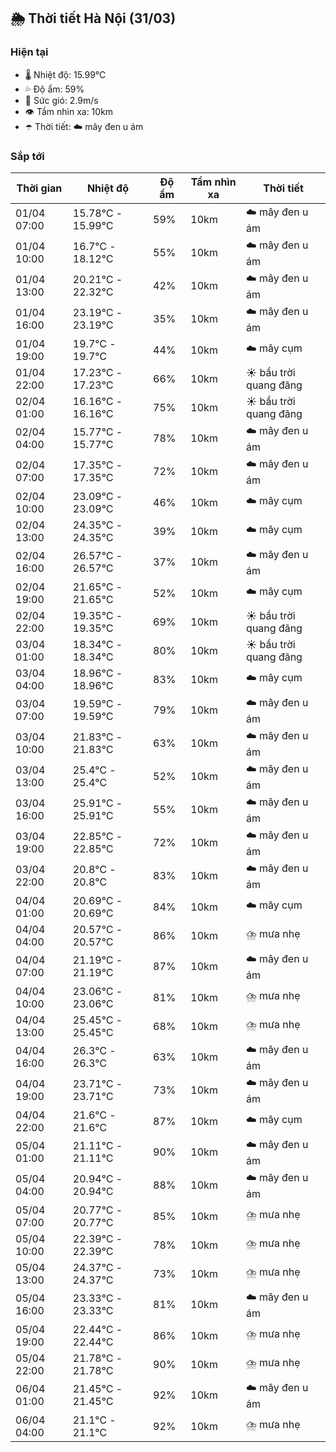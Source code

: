 ## 🌦️ Thời tiết Hà Nội (31/03)

### Hiện tại

- 🌡️ Nhiệt độ: 15.99℃
- 💦 Độ ẩm: 59%
- 💨 Sức gió: 2.9m/s
- 👁️ Tầm nhìn xa: 10km
- ☂️ Thời tiết: ☁️ mây đen u ám

### Sắp tới

| Thời gian | Nhiệt độ | Độ ẩm | Tầm nhìn xa | Thời tiết |
| --- | --- | --- | --- | --- |
| 01/04 07:00 | 15.78℃ - 15.99℃ | 59% | 10km | ☁️ mây đen u ám |
| 01/04 10:00 | 16.7℃ - 18.12℃ | 55% | 10km | ☁️ mây đen u ám |
| 01/04 13:00 | 20.21℃ - 22.32℃ | 42% | 10km | ☁️ mây đen u ám |
| 01/04 16:00 | 23.19℃ - 23.19℃ | 35% | 10km | ☁️ mây đen u ám |
| 01/04 19:00 | 19.7℃ - 19.7℃ | 44% | 10km | ☁️ mây cụm |
| 01/04 22:00 | 17.23℃ - 17.23℃ | 66% | 10km | ☀️ bầu trời quang đãng |
| 02/04 01:00 | 16.16℃ - 16.16℃ | 75% | 10km | ☀️ bầu trời quang đãng |
| 02/04 04:00 | 15.77℃ - 15.77℃ | 78% | 10km | ☁️ mây đen u ám |
| 02/04 07:00 | 17.35℃ - 17.35℃ | 72% | 10km | ☁️ mây đen u ám |
| 02/04 10:00 | 23.09℃ - 23.09℃ | 46% | 10km | ☁️ mây cụm |
| 02/04 13:00 | 24.35℃ - 24.35℃ | 39% | 10km | ☁️ mây cụm |
| 02/04 16:00 | 26.57℃ - 26.57℃ | 37% | 10km | ☁️ mây đen u ám |
| 02/04 19:00 | 21.65℃ - 21.65℃ | 52% | 10km | ☁️ mây cụm |
| 02/04 22:00 | 19.35℃ - 19.35℃ | 69% | 10km | ☀️ bầu trời quang đãng |
| 03/04 01:00 | 18.34℃ - 18.34℃ | 80% | 10km | ☀️ bầu trời quang đãng |
| 03/04 04:00 | 18.96℃ - 18.96℃ | 83% | 10km | ☁️ mây cụm |
| 03/04 07:00 | 19.59℃ - 19.59℃ | 79% | 10km | ☁️ mây đen u ám |
| 03/04 10:00 | 21.83℃ - 21.83℃ | 63% | 10km | ☁️ mây đen u ám |
| 03/04 13:00 | 25.4℃ - 25.4℃ | 52% | 10km | ☁️ mây đen u ám |
| 03/04 16:00 | 25.91℃ - 25.91℃ | 55% | 10km | ☁️ mây đen u ám |
| 03/04 19:00 | 22.85℃ - 22.85℃ | 72% | 10km | ☁️ mây đen u ám |
| 03/04 22:00 | 20.8℃ - 20.8℃ | 83% | 10km | ☁️ mây đen u ám |
| 04/04 01:00 | 20.69℃ - 20.69℃ | 84% | 10km | ☁️ mây cụm |
| 04/04 04:00 | 20.57℃ - 20.57℃ | 86% | 10km | ⛈️ mưa nhẹ |
| 04/04 07:00 | 21.19℃ - 21.19℃ | 87% | 10km | ☁️ mây đen u ám |
| 04/04 10:00 | 23.06℃ - 23.06℃ | 81% | 10km | ⛈️ mưa nhẹ |
| 04/04 13:00 | 25.45℃ - 25.45℃ | 68% | 10km | ⛈️ mưa nhẹ |
| 04/04 16:00 | 26.3℃ - 26.3℃ | 63% | 10km | ☁️ mây đen u ám |
| 04/04 19:00 | 23.71℃ - 23.71℃ | 73% | 10km | ☁️ mây đen u ám |
| 04/04 22:00 | 21.6℃ - 21.6℃ | 87% | 10km | ☁️ mây cụm |
| 05/04 01:00 | 21.11℃ - 21.11℃ | 90% | 10km | ☁️ mây đen u ám |
| 05/04 04:00 | 20.94℃ - 20.94℃ | 88% | 10km | ☁️ mây đen u ám |
| 05/04 07:00 | 20.77℃ - 20.77℃ | 85% | 10km | ⛈️ mưa nhẹ |
| 05/04 10:00 | 22.39℃ - 22.39℃ | 78% | 10km | ⛈️ mưa nhẹ |
| 05/04 13:00 | 24.37℃ - 24.37℃ | 73% | 10km | ⛈️ mưa nhẹ |
| 05/04 16:00 | 23.33℃ - 23.33℃ | 81% | 10km | ☁️ mây đen u ám |
| 05/04 19:00 | 22.44℃ - 22.44℃ | 86% | 10km | ⛈️ mưa nhẹ |
| 05/04 22:00 | 21.78℃ - 21.78℃ | 90% | 10km | ⛈️ mưa nhẹ |
| 06/04 01:00 | 21.45℃ - 21.45℃ | 92% | 10km | ☁️ mây đen u ám |
| 06/04 04:00 | 21.1℃ - 21.1℃ | 92% | 10km | ⛈️ mưa nhẹ |
